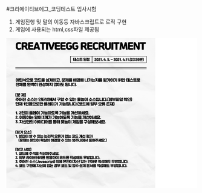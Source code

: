 #크리에이티브에그_코딩테스트 입사시험

1. 게임진행 및 말의 이동등 자바스크립트로 로직 구현
2. 게임에 사용되는 html,css파일 제공됨

![CREATIVEEGG_RECRUITMENT](./CREATIVEEGG_RECRUITMENT.jpg)



